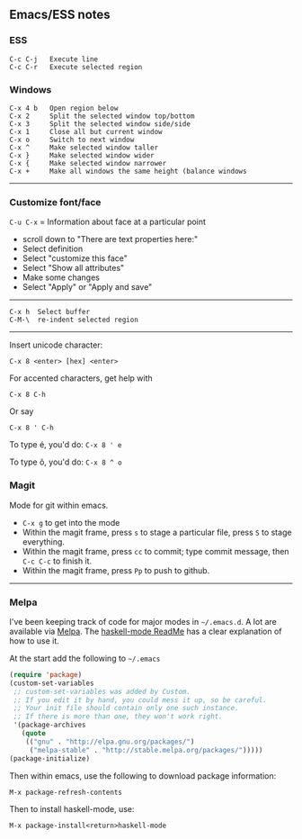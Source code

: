 ## Emacs/ESS notes

### ESS

```
C-c C-j   Execute line
C-c C-r   Execute selected region
```

### Windows

```
C-x 4 b   Open region below
C-x 2     Split the selected window top/bottom
C-x 3     Split the selected window side/side
C-x 1     Close all but current window
C-x o     Switch to next window
C-x ^     Make selected window taller
C-x }     Make selected window wider
C-x {     Make selected window narrower
C-x +     Make all windows the same height (balance windows
```

---

### Customize font/face

`C-u C-x` =   Information about face at a particular point

- scroll down to "There are text properties here:"
- Select definition
- Select "customize this face"
- Select "Show all attributes"
- Make some changes
- Select "Apply" or "Apply and save"

---

```
C-x h  Select buffer
C-M-\  re-indent selected region
```

---

Insert unicode character:

```
C-x 8 <enter> [hex] <enter>
```

For accented characters, get help with

```
C-x 8 C-h
```

Or say

```
C-x 8 ' C-h
```

To type é, you'd do: `C-x 8 ' e`

To type ô, you'd do: `C-x 8 ^ o`


### Magit

Mode for git within emacs.

- `C-x g` to get into the mode
- Within the magit frame, press `s` to stage a particular file,
  press `S` to stage everything.
- Within the magit frame, press `cc` to commit; type commit message,
  then `C-c C-c` to finish it.
- Within the magit frame, press `Pp` to push to github.

---

### Melpa

I've been keeping track of code for major modes in `~/.emacs.d`. A lot
are available via [Melpa](https://melpa.org). The [haskell-mode
ReadMe](https://github.com/haskell/haskell-mode) has a clear
explanation of how to use it.

At the start add the following to `~/.emacs`

```lisp
(require 'package)
(custom-set-variables
 ;; custom-set-variables was added by Custom.
 ;; If you edit it by hand, you could mess it up, so be careful.
 ;; Your init file should contain only one such instance.
 ;; If there is more than one, they won't work right.
 '(package-archives
   (quote
    (("gnu" . "http://elpa.gnu.org/packages/")
     ("melpa-stable" . "http://stable.melpa.org/packages/")))))
(package-initialize)
```

Then within emacs, use the following to download package information:

```
M-x package-refresh-contents
```

Then to install haskell-mode, use:

```
M-x package-install<return>haskell-mode
```
